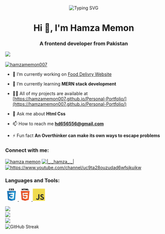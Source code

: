 <div align='center'><img align="center" src="https://readme-typing-svg.herokuapp.com?font=Fira+Code&weight=600&size=24&duration=3500&pause=500&color=151CF7&center=true&vCenter=true&width=435&lines=Hamza+Memon+;Front+End+DEVELOPER+;Code+Lover" alt="Typing SVG" /></div>

<h1 align="center">Hi 👋, I'm Hamza Memon</h1>
<h3 align="center">A frontend developer from Pakistan</h3>

[![](https://visitcount.itsvg.in/api?id=HamzaMemon007&label=Visits&color=12&icon=0&pretty=false)](https://visitcount.itsvg.in)


<p align="left"> <a href="https://github.com/ryo-ma/github-profile-trophy"><img src="https://github-profile-trophy.vercel.app/?username=hamzamemon007" alt="hamzamemon007" /></a> </p>

- 🔭 I’m currently working on [Food Delivry Website](https://hamzamemon007.github.io/Figma-to-Code/src)

- 🌱 I’m currently learning **MERN stack development**

- 👨‍💻 All of my projects are available at [https://hamzamemon007.github.io/Personal-Portfolio/](https://hamzamemon007.github.io/Personal-Portfolio/)

- 💬 Ask me about **Html Css**

- 📫 How to reach me **hd656556@gmail.com**

- ⚡ Fun fact **An Overthinker can make its own ways to escape problems**

<h3 align="left">Connect with me:</h3>
<p align="left">
<a href="https://www.facebook.com/profile.php?id=100073442762562" target="blank"><img align="center" src="https://raw.githubusercontent.com/rahuldkjain/github-profile-readme-generator/master/src/images/icons/Social/facebook.svg" alt="hamza memon" height="30" width="40" /></a>
<a href="https://www.instagram.com/l_._hamza_._l/" target="blank"><img align="center" src="https://raw.githubusercontent.com/rahuldkjain/github-profile-readme-generator/master/src/images/icons/Social/instagram.svg" alt="|_._hamza_._|" height="30" width="40" /></a>
<a href="https://www.youtube.com/@hgyt4075" target="blank"><img align="center" src="https://raw.githubusercontent.com/rahuldkjain/github-profile-readme-generator/master/src/images/icons/Social/youtube.svg" alt="https://www.youtube.com/channel/uc9ta28ouzudad6wfsjkuikw" height="30" width="40" /></a>
</p>

<h3 align="left">Languages and Tools:</h3>
<p align="left"> <a href="https://www.w3schools.com/css/" target="_blank" rel="noreferrer"> <img src="https://raw.githubusercontent.com/devicons/devicon/master/icons/css3/css3-original-wordmark.svg" alt="css3" width="40" height="40"/> </a> <a href="https://www.w3.org/html/" target="_blank" rel="noreferrer"> <img src="https://raw.githubusercontent.com/devicons/devicon/master/icons/html5/html5-original-wordmark.svg" alt="html5" width="40" height="40"/> </a> <a href="https://developer.mozilla.org/en-US/docs/Web/JavaScript" target="_blank" rel="noreferrer"> <img src="https://raw.githubusercontent.com/devicons/devicon/master/icons/javascript/javascript-original.svg" alt="javascript" width="40" height="40"/> </a> </p>


![](https://github-readme-stats.vercel.app/api?username=HamzaMemon007&theme=dark&hide_border=false&include_all_commits=false&count_private=false)<br/>
![](https://github-readme-streak-stats.herokuapp.com/?user=HamzaMemon007&theme=dark&hide_border=false)<br/>
![](https://github-readme-stats.vercel.app/api/top-langs/?username=HamzaMemon007&theme=dark&hide_border=false&include_all_commits=false&count_private=false&layout=compact)<br/>
![GitHub Streak](https://streak-stats.demolab.com/?user=hamzamemon007)


